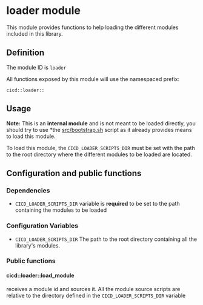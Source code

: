 # loader module

This module provides functions to help loading the different modules included in this library.

## Definition

The module ID is `loader`

All functions exposed by this module will use the namespaced prefix:

```
cicd::loader::
```

## Usage

**Note:** This is an **internal module** and is not meant to be loaded directly, you should try to
use
*the [src/bootstrap.sh](load_module.sh) script as it already provides means to load this module.

To load this module, the `CICD_LOADER_SCRIPTS_DIR` must be set with the path to the root directory
where the different modules to be loaded are located.

## Configuration and public functions

### Dependencies

- `CICD_LOADER_SCRIPTS_DIR` variable is **required** to be set to the path containing the modules to
  be loaded

### Configuration Variables

- `CICD_LOADER_SCRIPTS_DIR` The path to the root directory containing all the library's modules.

### Public functions

#### cicd::loader::load_module

receives a module id and sources it. All the module source scripts are relative to the directory
defined in the `CICD_LOADER_SCRIPTS_DIR` variable
